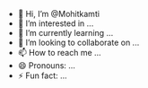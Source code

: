 - 👋 Hi, I’m @Mohitkamti
- 👀 I’m interested in ...
- 🌱 I’m currently learning ...
- 💞️ I’m looking to collaborate on ...
- 📫 How to reach me ...
- 😄 Pronouns: ...
- ⚡ Fun fact: ...

<!---
Mohitkamti/Mohitkamti is a ✨ special ✨ repository because its `README.md` (this file) appears on your GitHub profile.
You can click the Preview link to take a look at your changes.
--->
